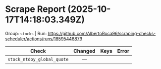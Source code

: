 # Scrape Report (2025-10-17T14:18:03.349Z)

Group: `stocks`  |  Run: https://github.com/AlbertoRoca96/scraping-checks-scheduler/actions/runs/18595446879

| Check | Changed | Keys | Error |
|---|:---:|:--|:--|
| `stock_ntdoy_global_quote` | — |  |  |
